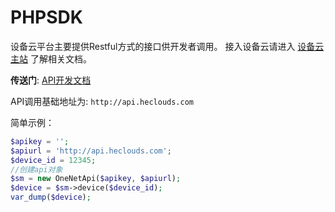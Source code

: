 PHPSDK
======

设备云平台主要提供Restful方式的接口供开发者调用。
接入设备云请进入 [设备云主站](http://open.iot.10086.cn) 了解相关文档。

**传送门**:
[API开发文档](http://open.iot.10086.cn/apidoc)

API调用基础地址为:
`http://api.heclouds.com`


简单示例：
```php
$apikey = '';
$apiurl = 'http://api.heclouds.com';
$device_id = 12345;
//创建api对象
$sm = new OneNetApi($apikey, $apiurl);
$device = $sm->device($device_id);
var_dump($device);
```